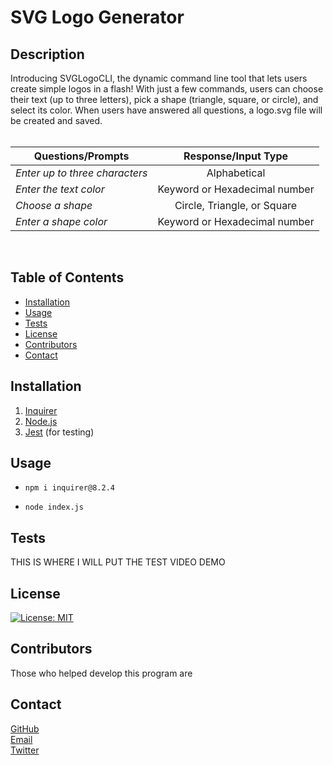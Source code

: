 # SVG Logo Generator

## Description

Introducing SVGLogoCLI, the dynamic command line tool that lets users create simple logos in a flash! With just a few commands, users can choose their text (up to three letters), pick a shape (triangle, square, or circle), and select its color. When users have answered all questions, a logo.svg file will be created and saved.
<br>
<br>

| Questions/Prompts                   |      Response/Input Type      |
| ----------------------------------- | :---------------------------: |
| <i>Enter up to three characters</i> |         Alphabetical          |
| <i>Enter the text color</i>         | Keyword or Hexadecimal number |
| <i>Choose a shape</i>               |  Circle, Triangle, or Square  |
| <i>Enter a shape color</i>          | Keyword or Hexadecimal number |

<br>

## Table of Contents

- [Installation](#installation)
- [Usage](#usage)
- [Tests](#tests)
- [License](#license)
- [Contributors](#contributors)
- [Contact](#contact)

## Installation

1. [Inquirer](https://docs.npmjs.com/)
2. [Node.js](https://nodejs.org/en/docs)
3. [Jest](https://jestjs.io/docs/getting-started) (for testing)

## Usage

- `npm i inquirer@8.2.4`

- `node index.js`

## Tests

THIS IS WHERE I WILL PUT THE TEST VIDEO DEMO

## License

[![License: MIT](https://img.shields.io/badge/License-MIT-yellow.svg)](https://opensource.org/licenses/MIT)

## Contributors

Those who helped develop this program are

## Contact

[GitHub](https://github.com/HarrisSte)
<br>
[Email](mailto:st3phanie.harris@gmail.com)
<br>
[Twitter](https://twitter.com/HexleLich)
